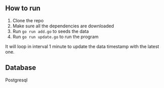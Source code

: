## How to run
1. Clone the repo
2. Make sure all the dependencies are downloaded
3. Run `go run add.go` to seeds the data
4. Run `go run update.go` to run the program 

It will loop in interval 1 minute to update the data timestamp with the latest one.

## Database
Postgresql